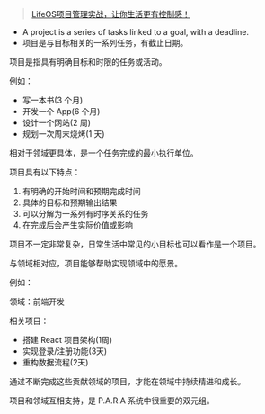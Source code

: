 > [LifeOS项目管理实战，让你生活更有控制感！](https://obsidian-life-os.netlify.app/zh/case/project.html)

- A project is a series of tasks linked to a goal, with a deadline.
- 项目是与目标相关的一系列任务，有截止日期。

项目是指具有明确目标和时限的任务或活动。

例如：

- 写一本书(3 个月)
- 开发一个 App(6 个月)
- 设计一个网站(2 周)
- 规划一次周末烧烤(1 天)

相对于领域更具体，是一个任务完成的最小执行单位。

项目具有以下特点：

1. 有明确的开始时间和预期完成时间
2. 具体的目标和预期输出结果
3. 可以分解为一系列有时序关系的任务
4. 在完成后会产生实际价值或影响

项目不一定非常复杂，日常生活中常见的小目标也可以看作是一个项目。

与领域相对应，项目能够帮助实现领域中的愿景。

例如：

领域：前端开发

相关项目：

- 搭建 React 项目架构(1周)
- 实现登录/注册功能(3天)
- 重构数据流程(2天)

通过不断完成这些贡献领域的项目，才能在领域中持续精进和成长。

项目和领域互相支持，是 P.A.R.A 系统中很重要的双元组。
